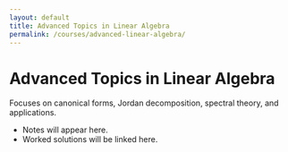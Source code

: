 ```yaml
---
layout: default
title: Advanced Topics in Linear Algebra
permalink: /courses/advanced-linear-algebra/
---
```


# Advanced Topics in Linear Algebra

Focuses on canonical forms, Jordan decomposition, spectral theory, and applications.  

- Notes will appear here.  
- Worked solutions will be linked here.  
